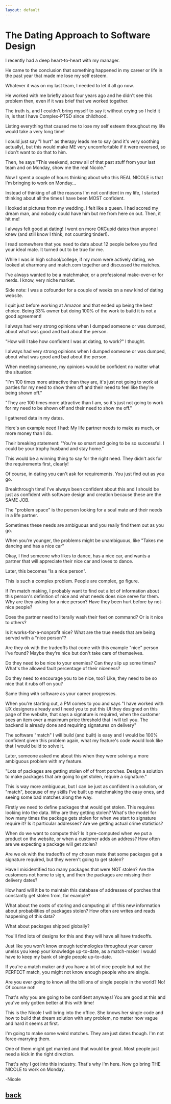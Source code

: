 ```yaml
---
layout: default
---
```


# The Dating Approach to Software Design

I recently had a deep heart-to-heart with my manager.

He came to the conclusion that something happened in my career or life in the past year that made me lose my self esteem.

Whatever it was on my last team, I needed to let it all go now.

He worked with me briefly about four years ago and he didn't see this problem then, even if it was brief that we worked together.

The truth is, and I couldn't bring myself to say it without crying so I held it in, is that I have Complex-PTSD since childhood.

Listing everything that caused me to lose my self esteem throughout my life would take a very long time!

I could just say "I hurt" as therapy leads me to say (and it's very soothing actually), but this would make ME very uncomfortable if it were reversed, so I don't want to do that to him.

Then, he says "This weekend, screw all of that past stuff from your last team and on Monday, show me the real Nicole."

Now I spent a couple of hours thinking about who this REAL NICOLE is that I'm bringing to work on Monday...

Instead of thinking of all the reasons I'm not confident in my life, I started thinking about all the times I have been MOST confident.

I looked at pictures from my wedding.  I felt like a queen.  I had scored my dream man, and nobody could have him but me from here on out.  Then, it hit me!

I always felt good at dating! I went on more OKCupid dates than anyone I knew (and still know I think, not counting tinder!).

I read somewhere that you need to date about 12 people before you find your ideal mate.  It turned out to be true for me.

While I was in high school/college, if my mom were actively dating, we looked at eharmony and match.com together and discussed the matches.

I've always wanted to be a matchmaker, or a professional make-over-er for nerds.  I know, very niche market.

Side note: I was a cofounder for a couple of weeks on a new kind of dating website.

I quit just before working at Amazon and that ended up being the best choice.  Being 33% owner but doing 100% of the work to build it is not a good agreement!

I always had very strong opinions when I dumped someone or was dumped, about what was good and bad about the person.

"How will I take how confident I was at dating, to work?"  I thought.

I always had very strong opinions when I dumped someone or was dumped, about what was good and bad about the person.

When meeting someone, my opinions would be confident no matter what the situation:

"I'm 100 times more attractive than they are, it's just not going to work at parties for my need to show them off and
their need to feel like they're being shown off."

"They are 100 times more attractive than I am, so it's just not going to work for my need to be shown off and
their need to show me off."

I gathered data in my dates.

Here's an example need I had: My life partner needs to make as much, or more money than I do.

Their breaking statement: "You're so smart and going to be so successful. I could be your trophy husband and stay home."

This would be a winning thing to say for the right need.  They didn't ask for the requirements first, clearly!

Of course, in dating you can't ask for requirements. You just find out as you go.

Breakthrough time!  I've always been confident about this and I should be just as confident with software design and creation because these are the SAME JOB.

The "problem space" is the person looking for a soul mate and their needs in a life partner.

Sometimes these needs are ambiguous and you really find them out as you go.

When you're younger, the problems might be unambiguous, like "Takes me dancing and has a nice car"

Okay, I find someone who likes to dance, has a nice car, and wants a partner that will appreciate their nice car and loves to dance.

Later, this becomes "Is a nice person".

This is such a complex problem.  People are complex, go figure.

If I'm match making, I probably want to find out a lot of information about this person's definition of nice and what needs does nice serve for them.  Why are they asking for a nice person?  Have they been hurt before by not-nice people?

Does the partner need to literally wash their feet on command?  Or is it nice to others?

Is it works-for-a-nonprofit nice?  What are the true needs that are being served with a "nice person"?

Are they ok with the tradeoffs that come with this example "nice" person I've found?  Maybe they're nice but don't take care of themselves.

Do they need to be nice to your enemies?  Can they slip up some times?  What's the allowed fault percentage of their niceness?

Do they need to encourage you to be nice, too?  Like, they need to be so nice that it rubs off on you?

Same thing with software as your career progresses.

When you're starting out, a PM comes to you and says
"I have worked with UX designers already and I need you to put this UI they designed on this page of the website, that says a signature is required,
 when the customer sees an item over a maximum price threshold that I will tell you. The backend is already done and requiring signatures on delivery"

The software "match" I will build (and built) is easy and I would be 100% confident given this problem again, what my feature's code would look like that I would build to solve it.

Later, someone asked me about this when they were solving a more ambiguous problem with my feature.

"Lots of packages are getting stolen off of front porches. Design a solution to make packages that are going to get stolen, require a signature."

This is way more ambiguous, but I can be just as confident in a solution, or "match", because of my skills I've built up matchmaking the easy ones, and seeing some bad matches along the way.

Firstly we need to define packages that would get stolen.  This requires looking into the data.  Why are they getting stolen?
What's the model for how many times the package gets stolen for when we start to signature require it?  Is it particular addresses?  Are we getting actual crime statistics?

When do we want to compute this?  Is it pre-computed when we put a product on the website, or when a customer adds an address?  How often are we expecting a package will get stolen?

Are we ok with the tradeoffs of my chosen mate that some packages get a signature required, but they weren't going to get stolen?

Have I misidentified too many packages that were NOT stolen?  Are the customers not home to sign, and then the packages are missing their delivery dates?

How hard will it be to maintain this database of addresses of porches that constantly get stolen from, for example?

What about the costs of storing and computing all of this new information about probabilities of packages stolen?  How often are writes and reads happening of this data?

What about packages shipped globally?

You'll find lots of designs for this and they will have all have tradeoffs.

Just like you won't know enough technologies throughout your career unelss you keep your knowledge up-to-date, as a match-maker I would have to keep my bank of single people up-to-date.

If you're a match maker and you have a lot of nice people but not the PERFECT match, you might not know enough people who are single.

Are you ever going to know all the billions of single people in the world? No! Of course not!

That's why you are going to be confident anyways!  You are good at this and you've only gotten better at this with time!

This is the Nicole I will bring into the office.  She knows her single code and how to build that dream solution with any problem, no matter how vague and hard it seems at first.

I'm going to make some weird matches.  They are just dates though.  I'm not force-marrying them.

One of them might get married and that would be great.  Most people just need a kick in the right direction.

That's why I got into this industry.  That's why I'm here.  Now go bring THE NICOLE to work on Monday.

-Nicole


[back](./)
---
